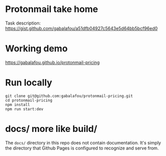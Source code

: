 # Protonmail take home

Task description: https://gist.github.com/gabalafou/a51dfb04927c5643e5d64bb5bcf96ed0

# Working demo

https://gabalafou.github.io/protonmail-pricing

# Run locally

```
git clone git@github.com:gabalafou/protonmail-pricing.git
cd protonmail-pricing
npm install
npm run start:dev
```

# docs/ more like build/

The `docs/` directory in this repo does not contain documentation.
It's simply the directory that Github Pages is configured to recognize
and serve from.

